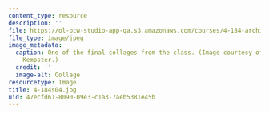 ```yaml
---
content_type: resource
description: ''
file: https://ol-ocw-studio-app-qa.s3.amazonaws.com/courses/4-184-architectural-design-workshop-collage-method-and-form-spring-2004/47ecfd61809009e3c1a37aeb5381e45b_4-184s04.jpg
file_type: image/jpeg
image_metadata:
  caption: One of the final collages from the class. (Image courtesy of Christopher
    Kempster.)
  credit: ''
  image-alt: Collage.
resourcetype: Image
title: 4-184s04.jpg
uid: 47ecfd61-8090-09e3-c1a3-7aeb5381e45b
---
```

